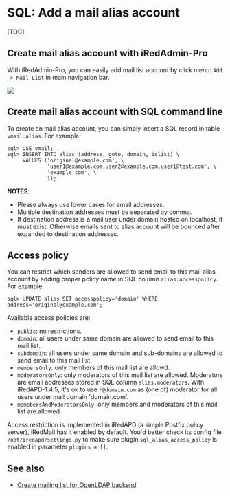 # SQL: Add a mail alias account

[TOC]

## Create mail alias account with iRedAdmin-Pro

With iRedAdmin-Pro, you can easily add mail list account by click menu:
`Add -> Mail List` in main navigation bar.

![](../images/iredadmin/maillist_create.png)

## Create mail alias account with SQL command line

To create an mail alias account, you can simply insert a SQL record in table
`vmail.alias`. For example:

```mysql
sql> USE vmail;
sql> INSERT INTO alias (address, goto, domain, islist) \
     VALUES ('original@example.com', \
             'user1@example.com,user2@example.com,user1@test.com', \
             'example.com', \
             1);
```

__NOTES__:

* Please always use lower cases for email addresses.
* Multiple destination addresses must be separated by comma.
* If destination address is a mail user under domain hosted on localhost,
  it must exist. Otherwise emails sent to alias account will be bounced after
  expanded to destination addresses.

## Access policy

You can restrict which senders are allowed to send email to this mail alias
account by adding proper policy name in SQL column `alias.accesspolicy`.
For example:

```
sql> UPDATE alias SET accesspolicy='domain' WHERE address='original@example.com';
```

Available access policies are:

* `public`: no restrictions.
* `domain`: all users under same domain are allowed to send email to this mail list.
* `subdomain`: all users under same domain and sub-domains are allowed to send email to this mail list.
* `membersOnly`: only members of this mail list are allowd.
* `moderatorsOnly`: only moderators of this mail list are allowed. Moderators
  are email addresses stored in SQL column `alias.moderators`. With iRedAPD-1.4.5,
  it's ok to use `*@domain.com` as (one of) moderator for all users under
  mail domain 'domain.com'.
* `memebersAndModeratorsOnly`: only members and moderators of this mail list are allowed.

Access restriction is implemented in iRedAPD (a simple Postfix policy server),
iRedMail has it enabled by default. You'd better check its config file
`/opt/iredapd/settings.py` to make sure plugin `sql_alias_access_policy` is
enabled in parameter `plugins = []`.

## See also

* [Create mailing list for OpenLDAP backend](./ldap.add.mail.list.html)
